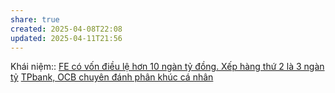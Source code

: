 ```yaml
---
share: true
created: 2025-04-08T22:08
updated: 2025-04-11T21:56
---
```

Khái niệm:: 
[FE có vốn điều lệ hơn 10 ngàn tỷ đồng. Xếp hàng thứ 2 là 3 ngàn tỷ](../Phi%20ng%C3%A2n%20h%C3%A0ng/FE%20Credit/FE%20c%C3%B3%20v%E1%BB%91n%20%C4%91i%E1%BB%81u%20l%E1%BB%87%20h%C6%A1n%2010%20ng%C3%A0n%20t%E1%BB%B7%20%C4%91%E1%BB%93ng.%20X%E1%BA%BFp%20h%C3%A0ng%20th%E1%BB%A9%202%20l%C3%A0%203%20ng%C3%A0n%20t%E1%BB%B7.md)
[TPbank, OCB chuyên đánh phân khúc cá nhân](./TPbank,%20OCB%20chuy%C3%AAn%20%C4%91%C3%A1nh%20ph%C3%A2n%20kh%C3%BAc%20c%C3%A1%20nh%C3%A2n.md)